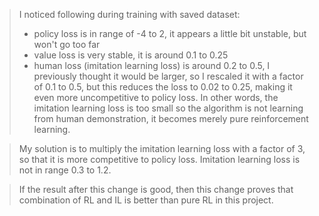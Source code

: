 > I noticed following during training with saved dataset:
> - policy loss is in range of -4 to 2, it appears a little bit unstable, but won't go too far
> - value loss is very stable, it is around 0.1 to 0.25
> - human loss (imitation learning loss) is around 0.2 to 0.5, I previously thought it would be larger, so I 
> rescaled it with a factor of 0.1 to 0.5, but this reduces the loss to 0.02 to 0.25, making it even more 
> uncompetitive to policy loss. In other words, the imitation learning loss is too small so the algorithm is not 
> learning from human demonstration, it becomes merely pure reinforcement learning.

> My solution is to multiply the imitation learning loss with a factor of 3, so that it is more competitive to
> policy loss. Imitation learning loss is not in range 0.3 to 1.2.

> If the result after this change is good, then this change proves that combination of RL and IL is better than pure 
> RL in this project.
